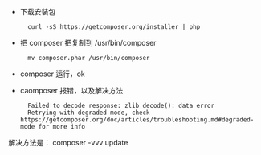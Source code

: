 
* 下载安装包
    
        curl -sS https://getcomposer.org/installer | php

* 把 composer 把复制到  /usr/bin/composer
    
        mv composer.phar /usr/bin/composer

* composer 运行，ok

* caomposer 报错，以及解决方法

        Failed to decode response: zlib_decode(): data error
        Retrying with degraded mode, check https://getcomposer.org/doc/articles/troubleshooting.md#degraded-mode for more info
        
解决方法是：
    composer -vvv update
